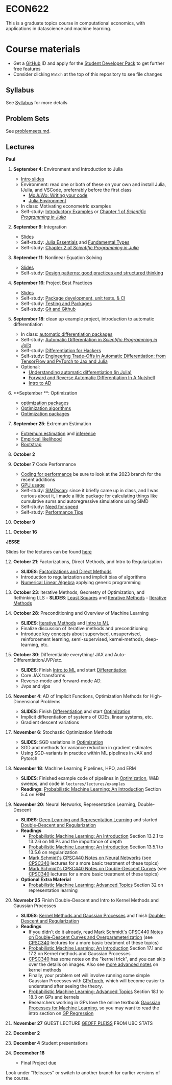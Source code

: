 # ECON622

This is a graduate topics course in computational economics, with applications in datascience and machine learning.

# Course materials
- Get a [GitHub](www.github.com) ID and apply for the [Student Developer Pack](https://education.github.com/pack) to get further free features
- Consider clicking `Watch` at the top of this repository to see file changes

## Syllabus

See [Syllabus](syllabus.md) for more details

## Problem Sets

See [problemsets.md](problemsets.md).

## Lectures

**Paul**

1. **September 4**: Environment and Introduction to Julia
    - [Intro slides](https://ubcecon.github.io/ECON622/paul/intro.html)
    - Environment: read one or both of these on your own and install Julia, IJulia, and VSCode, preferrably before the first class
        - [MoJuWo: Writing your code](https://modernjuliaworkflows.org/writing/)
        - [Julia Environment](https://quantecon.github.io/lecture-julia.myst/getting_started_julia/getting_started.html)
    - In class: Motivating econometric examples
    - Self-study: [Introductory Examples](https://quantecon.github.io/lecture-julia.myst/getting_started_julia/julia_by_example.html) or [Chapter 1 of *Scientific Programming in Julia*](https://juliateachingctu.github.io/Scientific-Programming-in-Julia/stable/lecture_01/motivation/)
2. **September 9**: Integration
   - [Slides](https://ubcecon.github.io/ECON622/paul/integration.html)
   - Self-study: [Julia Essentials](https://quantecon.github.io/lecture-julia.myst/getting_started_julia/julia_essentials.html) and [Fundamental Types](https://quantecon.github.io/lecture-julia.myst/getting_started_julia/fundamental_types.html)
   - Self-study: [Chapter 2 of *Scientific Programming in Julia*](https://juliateachingctu.github.io/Scientific-Programming-in-Julia/stable/lecture_02/lecture/)
3. **September 11**: Nonlinear Equation Solving
   - [Slides](https://ubcecon.github.io/ECON622/paul/equationsolving.html)
    - Self-study: [Design patterns: good practices and structured thinking](https://juliateachingctu.github.io/Scientific-Programming-in-Julia/dev/lecture_03/lecture/)
4. **September 16**: Project Best Practices
   - [Slides](https://ubcecon.github.io/ECON622/paul/bestpractices.html)
   - Self-study: [Package development, unit tests, & CI](https://juliateachingctu.github.io/Scientific-Programming-in-Julia/dev/lecture_04/lecture/)
   - Self-study: [Testing and Packages](https://julia.quantecon.org/software_engineering/testing.html)
   - Self-study: [Git and Github](https://julia.quantecon.org/software_engineering/version_control.html)
5. **September 18**: clean up example project, introduction to automatic differentiation
   - In class: [automatic differentiation packages](qmd/autodiff/autodiff.qmd)
   - Self-study: [Automatic Differentation in *Scientific Programming in Julia*](https://juliateachingctu.github.io/Scientific-Programming-in-Julia/dev/lecture_08/lecture/)
   - Self-study: [Differentiation for Hackers](https://github.com/MikeInnes/diff-zoo)
   - Self-study: [Engineering Trade-Offs in Automatic Differentiation: from TensorFlow and PyTorch to Jax and Julia](http://www.stochasticlifestyle.com/engineering-trade-offs-in-automatic-differentiation-from-tensorflow-and-pytorch-to-jax-and-julia/)
   - Optional:
      - [Understanding automatic differentiation (in Julia)](https://www.youtube.com/watch?v=UqymrMG-Qi4)
      - [Forward and Reverse Automatic Differentiation In A Nutshell](https://rawcdn.githack.com/mitmath/matrixcalc/e90417f46a20bec6d9c743c6b7bf5b178e77913a/automatic_differentiation_done_quick.html)
      - [Intro to AD](https://quantecon.github.io/lecture-julia.myst/more_julia/optimization_solver_packages.html#Introduction-to-Automatic-Differentiation)
6. **September **: Optimization
   - [optimization packages](qmd/opt/optimization_packages.qmd)
   - [Optimization algorithms](https://schrimpf.github.io/AnimatedOptimization.jl/optimization/)
   - [Optimization packages](https://quantecon.github.io/lecture-julia.myst/more_julia/optimization_solver_packages.html#Optimization)
7. **September 25**: Extremum Estimation
   - [Extremum estimation](https://schrimpf.github.io/GMMInference.jl/extremumEstimation/) and [inference](https://schrimpf.github.io/GMMInference.jl/identificationRobustInference/)
   - [Empirical likelihood](https://schrimpf.github.io/GMMInference.jl/empiricalLikelihood/)
   - [Bootstrap](https://schrimpf.github.io/GMMInference.jl/bootstrap/)

8. **October 2**
9. **October 7** Code Performance
   - [Coding for performance](https://github.com/schrimpf/ARGridBootstrap) be sure to look at the 2023 branch for the recent additions
   - [GPU usage](https://github.com/schrimpf/ARGridBootstrap)
   - Self-study: [SIMDscan](https://github.com/schrimpf/SIMDscan.jl/): since it briefly came up in class, and I was curious about it, I made a little package for calculating things like cumulative sums and autoregressive simulations using SIMD
   - Self-study: [Need for speed](https://julia.quantecon.org/software_engineering/need_for_speed.html)
   - Self-study: [Performance Tips](https://docs.julialang.org/en/v1/manual/performance-tips/)
10. **October 9**
11. **October 16**

**JESSE**

Slides for the lectures can be found [here](https://ubcecon.github.io/ECON622/lectures/index.html)

12. **October 21**: Factorizations, Direct Methods, and Intro to Regularization
    - **SLIDES**: [Factorizations and Direct Methods](https://ubcecon.github.io/ECON622/lectures/lectures/factorizations_direct_methods.html)
    - Introduction to regularization and implicit bias of algorithms
    - [Numerical Linear Algebra](https://julia.quantecon.org/tools_and_techniques/numerical_linear_algebra.html) applying generic programming
13.  **October 23**: Iterative Methods, Geometry of Optimization, and Rethinking LLS
    - **SLIDES**: [Least Squares](https://ubcecon.github.io/ECON622/lectures/lectures/least_squares.html) and [Iterative Methods](https://ubcecon.github.io/ECON622/lectures/lectures/iterative_methods.html)
    - [Iterative Methods](https://julia.quantecon.org/tools_and_techniques/iterative_methods_sparsity.html)
14. **October 28**: Preconditioning and Overview of Machine Learning
    - **SLIDES**:  [Iterative Methods](https://ubcecon.github.io/ECON622/lectures/lectures/iterative_methods.html) and [Intro to ML](https://ubcecon.github.io/ECON622/lectures/lectures/intro_to_ml.html)
    - Finalize discussion of iterative methods and preconditioning
    - Introduce key concepts about supervised, unsupervised, reinforcement learning, semi-supervised, kernel-methods, deep-learning, etc.
15. **October 30**: Differentiable everything! JAX and Auto-Differentiation/JVP/etc.
    - **SLIDES**: Finish [Intro to ML](https://ubcecon.github.io/ECON622/lectures/lectures/intro_to_ml.html) and start [Differentiation](https://ubcecon.github.io/ECON622/lectures/lectures/differentiation.html)
    - Core JAX transforms
    - Reverse-mode and forward-mode AD.
    - Jvps and vjps
16. **November 4**: AD of Implicit Functions, Optimization Methods for High-Dimensional Problems
    - **SLIDES**: Finish [Differentiation](https://ubcecon.github.io/ECON622/lectures/lectures/differentiation.html) and start [Optimization](https://ubcecon.github.io/ECON622/lectures/lectures/optimization.html)
    - Implicit differentiation of systems of ODEs, linear systems, etc.
    - Gradient descent variations
17. **November 6**: Stochastic Optimization Methods
    - **SLIDES**: SGD variations in [Optimization](https://ubcecon.github.io/ECON622/lectures/lectures/optimization.html)
    - SGD and methods for variance reduction in gradient estimates
    - Using SGD-variants in practice within ML pipelines in JAX and Pytorch
18. **November 18**: Machine Learning Pipelines, HPO, and ERM
    - **SLIDES**: Finished example code of pipelines in [Optimization](https://ubcecon.github.io/ECON622/lectures/lectures/optimization.html), W&B sweeps, and code in `lectures/lectures/examples`
    - **Readings**: [Probabilistic Machine Learning: An Introduction](https://probml.github.io/pml-book/book1.html) Section 5.4 on ERM
19. **November 20**: Neural Networks, Representation Learning, Double-Descent
    - **SLIDES**: [Deep Learning and Representation Learning](https://ubcecon.github.io/ECON622/lectures/lectures/deep_learning.html) and started [Double-Descent and Regularization](https://ubcecon.github.io/ECON622/lectures/lectures/overparameterization.html)
    - **Readings**
      - [Probabilistic Machine Learning: An Introduction](https://probml.github.io/pml-book/book1.html) Section 13.2.1 to 13.2.6 on MLPs and the importance of depth
      - [Probabilistic Machine Learning: An Introduction](https://probml.github.io/pml-book/book1.html) Section 13.5.1 to 13.5.6 on regularization
      - [Mark Schmidt's CPSC440 Notes on Neural Networks](https://www.cs.ubc.ca/~schmidtm/Courses/440-W22/L6.pdf) (see [CPSC340](https://www.cs.ubc.ca/~schmidtm/Courses/340-F22/L32.pdf) lectures for a more basic treatment of these topics)
      - [Mark Schmidt's CPSC440 Notes on Double-Descent Curves](https://www.cs.ubc.ca/~schmidtm/Courses/440-W22/L7.pdf) (see [CPSC340](https://www.cs.ubc.ca/~schmidtm/Courses/340-F22/L32.pdf) lectures for a more basic treatment of these topics)
    - **Optional Extra Material**
      - [Probabilistic Machine Learning: Advanced Topics](https://probml.github.io/pml-book/book2.html) Section 32 on representation learning
20. **Novmebr 25** Finish Double-Descent and Intro to Kernel Methods and Gaussian Processes
    - **SLIDES**: [Kernel Methods and Gaussian Processes](https://ubcecon.github.io/ECON622/lectures/lectures/kernel_methods.html) and finish [Double-Descent and Regularization](https://ubcecon.github.io/ECON622/lectures/lectures/overparameterization.html)
    - **Readings**
      - If you didn't do it already, read [Mark Schmidt's CPSC440 Notes on Double-Descent Curves and Overparameterization](https://www.cs.ubc.ca/~schmidtm/Courses/440-W22/L7.pdf) (see [CPSC340](https://www.cs.ubc.ca/~schmidtm/Courses/340-F22/L32.pdf) lectures for a more basic treatment of these topics)
      - [Probabilistic Machine Learning: An Introduction](https://probml.github.io/pml-book/book1.html) Section 17.1 and 17.2 on Kernel methods and Gaussian Processes
      - [CPSC340](https://www.cs.ubc.ca/~schmidtm/Courses/340-F22/L22.pdf) has some notes on the "kernel trick", and you can skip over the details on images.  Also see [more advanced notes](https://www.cs.ubc.ca/~schmidtm/Courses/5XX-S22/S8.5.pdf) on kernel methods
      - Finally, your problem set will involve running some simple Gaussian Processes with [GPyTorch](https://docs.gpytorch.ai/en/stable/examples/01_Exact_GPs/Simple_GP_Regression.html), which will become easier to understand after seeing the theory.
      -  [Probabilistic Machine Learning: Advanced Topics](https://probml.github.io/pml-book/book2.html) Section 18.1 to 18.3 on GPs and kernels
      - Researchers working in GPs love the online textbook [Gaussian Processes for Machine Learning](https://gaussianprocess.org/gpml/chapters/), so you may want to read the intro section on [GP Regression](https://gaussianprocess.org/gpml/chapters/RW2.pdf)

21. **November 27** GUEST LECTURE [GEOFF PLEISS](https://geoffpleiss.com/) FROM UBC STATS
22. **December 2**


23. **December 4** Student presentations

28. **Decemeber 18**
    - Final Project due


Look under "Releases" or switch to another branch for earlier versions of the course.
